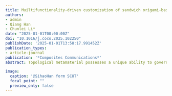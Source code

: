 ```yaml
---
title: Muiltifunctionality-driven customization of sandwich origami-based topological metamaterials with mechanical robustness
authors:
- admin
- Qiang Han
- Chunlei Li*
date: "2025-01-01T00:00:00Z"
doi: "10.1016/j.coco.2025.102250"
publishDate: '2025-01-01T13:58:17.991452Z'
publication_types:
- article-journal
publication: '*Composites Communications*'
abstract: Topological metamaterial possesses a unique ability to govern elastic wave propagation within mechanical systems, facilitating low-loss transmission and precise directional control. However, significant gaps remain in understanding the mechanical robustness of topological metamaterials. Here, an elegant multifunctional sandwich origami-based topological metamaterial is proposed and customized by a machine learning-based approach. By emulating quantum valley Hall effect and breaking the space-inversion symmetry, topological states and topologically protected wave transport are achieved. Topological features exhibit significant impact on deformation stability and mechanical robustness under compressive loads, enabling programmable mechanical behaviors. Obvious local resonances are generated in the origami cores, leading to significant wave attenuation and effective vibration isolation. Moreover, comprehensive customization, including optimization and inverse design of topological wave characteristics and mechanical responses are achieved through the integration of deep learning prediction and reinforcement learning optimization. The methodology controls the muiltifunctionality simultaneously, with the potential for broader applications in addressing more diverse challenges. This metamaterial enables controllable topological wave propagation with mechanical robustness, presenting significant potential for the advancement and application of elastic topological insulators.

image:
  caption: '@SihaoHan form SCUT'
  focal_point: ""
  preview_only: false
---
```

